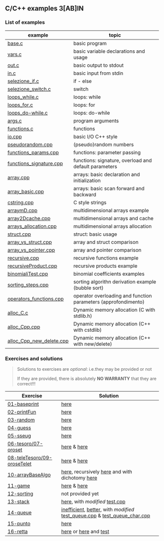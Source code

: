## C/C++ examples 3[AB]IN

### List of examples

| example                                                     | topic                                                          |
| ----------------------------------------------------------- | -------------------------------------------------------------- |
| [base.c](examples/base.c)                                   | basic program                                                  |
| [vars.c](examples/vars.c)                                   | basic variable declarations and usage                          |
| [out.c](examples/out.c)                                     | basic output to stdout                                         |
| [in.c](examples/in.c)                                       | basic input from stdin                                         |
| [selezione_if.c](examples/selezione_if.c)                   | if - else                                                      |
| [selezione_switch.c](examples/selezione_switch.c)           | switch                                                         |
| [loops_while.c](examples/loops_while.c)                     | loops: while                                                   |
| [loops_for.c](examples/loops_for.c)                         | loops: for                                                     |
| [loops_do-while.c](examples/loops_do-while.c)               | loops: do-while                                                |
| [args.c](examples/args.c)                                   | program arguments                                              |
| [functions.c](examples/functions.c)                         | functions                                                      |
| [io.cpp](examples/io.cpp)                                   | basic I/O C++ style                                            |
| [pseudorandom.cpp](examples/pseudorandom.cpp)               | (pseudo)random numbers                                         |
| [functions_params.cpp](examples/functions_params.cpp)       | functions: parameter passing                                   |
| [functions_signature.cpp](examples/functions_signature.cpp) | functions: signature, overload and default parameters          |
| [array.cpp](examples/array.cpp)                             | arrays: basic declaration and initialization                   |
| [array_basic.cpp](examples/array_basic.cpp)                 | arrays: basic scan forward and backward                        |
| [cstring.cpp](examples/cstring.cpp)                         | C style strings                                                |
| [arraymD.cpp](examples/arraymD.cpp)                         | multidimensional arrays example                                |
| [array2Dcache.cpp](examples/array2Dcache.cpp)               | multidimensional arrays and cache                              |
| [arrays_allocation.cpp](examples/arrays_allocation.cpp)     | multidimensional arrays allocation                             |
| [struct.cpp](examples/struct.cpp)                           | struct: basic usage                                            |
| [array_vs_struct.cpp](examples/array_vs_struct.cpp)         | array and struct comparison                                    |
| [array_vs_pointer.cpp](examples/array_vs_pointer.cpp)       | array and pointer comparison                                   |
| [recursive.cpp](examples/recursive.cpp)                     | recursive functions example                                    |
| [recursiveProduct.cpp](examples/recursiveProduct.cpp)       | recursive products example                                     |
| [binomialiTest.cpp](examples/binomialiTest.cpp)             | binomial coefficients examples                                 |
| [sorting_steps.cpp](examples/sorting_steps.cpp)             | sorting algorithn derivation example (bubble sort)             |
| [operators_functions.cpp](examples/operators_functions.cpp) | operator overloading and function parameters (approfondimento) |
| [alloc_C.c](examples/alloc_C.c) | Dynamic memory allocation (C with stdlib.h) |
| [alloc_Cpp.cpp](examples/alloc_Cpp.cpp) | Dynamic memory allocation (C++ with cstdlib) |
| [alloc_Cpp_new_delete.cpp](examples/alloc_Cpp_new_delete.cpp) | Dynamic memory allocation (C++ with new/delete) |

### Exercises and solutions

> Solutions to exercises are *optional*: i.e.they may be provided or not
>
> If they are provided, there is absolutely **NO WARRANTY** that they are correct!!!

| Exercise                                       | Solution                                                                                                                                                                                                                                                       |
| ---------------------------------------------- | -------------------------------------------------------------------------------------------------------------------------------------------------------------------------------------------------------------------------------------------------------------- |
| [01-baseprint](exercises/01.md)                | [here](solutions/baseprintull.c)                                                                                                                                                                                                                               |
| [02-printFun](exercises/02.md)                 | [here](solutions/baseprintfun.c)                                                                                                                                                                                                                               |
| [03-random](exercises/03.md)                   | [here](solutions/random.cpp)                                                                                                                                                                                                                                   |
| [04-guess](exercises/04.md)                    | [here](solutions/guess.cpp)                                                                                                                                                                                                                                    |
| [05-sseug](exercises/05.md)                    | [here](solutions/sseug.cpp)                                                                                                                                                                                                                                    |
| [06-tesoro/07-oroset](exercises/06.md)         | [here](solutions/tesoro.cpp) & [here](solutions/oroset.cpp)                                                                                                                                                                                                    |
| [08-teleTesoro/09-oroseTelet](exercises/08.md) | [here](solutions/teleTesoro.cpp) & [here](solutions/oroseTelet.cpp)                                                                                                                                                                                            |
| [10-arrayBaseAlgo](exercises/10.md)            | [here](solutions/arrayBaseAlgo.cpp), recursively [here](solutions/arrayBaseAlgoRecursive.cpp)  and with dichotomy [here](solutions/arrayBaseAlgoDicho.cpp)                                                                                                     |
| [11-game](exercises/11.md)                     | [here](solutions/tris.cpp) & [here](solutions/connectFour.cpp)                                                                                                                                                                                                 |
| [12-sorting](exercises/12.md)                  | not provided yet                                                                                                                                                                                                                                               |
| [13-stack](exercises/13.md)                    | [here](solutions/stack/stackFLA.cpp), with *modified* [test.cpp](solutions/stack/test.cpp)                                                                                                                                                                     |
| [14-queue](exercises/14.md)                    | [inefficient](solutions/queue/queueFLA.cpp), [better](solutions/queue/queueFLAC.cpp), with *modified* [test_queue.cpp](solutions/queue/test_queue.cpp)                                            & [test_queue_char.cpp](solutions/queue/test_queue_char.cpp) |
| [15-punto](exercises/15.md)                    | [here](solutions/punto.cpp)                                                                                                                                                                                                                                    |
| [16-retta](exercises/16.md)                    | [here](solutions/retta.cpp) or [here](solutions/retta_mq.cpp) and [test](solutions/test_retta.cpp)                                                                                                                                                                                                                             |

